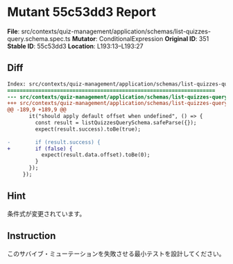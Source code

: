 # Mutant 55c53dd3 Report

**File**: src/contexts/quiz-management/application/schemas/list-quizzes-query.schema.spec.ts
**Mutator**: ConditionalExpression
**Original ID**: 351
**Stable ID**: 55c53dd3
**Location**: L193:13–L193:27

## Diff

```diff
Index: src/contexts/quiz-management/application/schemas/list-quizzes-query.schema.spec.ts
===================================================================
--- src/contexts/quiz-management/application/schemas/list-quizzes-query.schema.spec.ts	original
+++ src/contexts/quiz-management/application/schemas/list-quizzes-query.schema.spec.ts	mutated #351
@@ -189,9 +189,9 @@
       it("should apply default offset when undefined", () => {
         const result = listQuizzesQuerySchema.safeParse({});
         expect(result.success).toBe(true);
 
-        if (result.success) {
+        if (false) {
           expect(result.data.offset).toBe(0);
         }
       });
     });
```

## Hint

条件式が変更されています。

## Instruction

このサバイブ・ミューテーションを失敗させる最小テストを設計してください。
